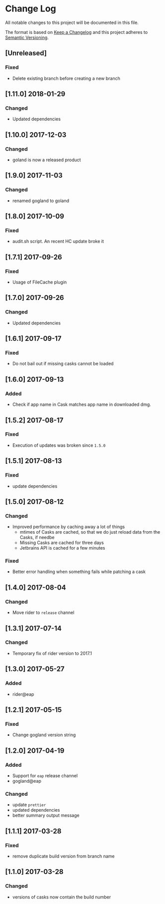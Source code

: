 # Change Log
All notable changes to this project will be documented in this file.

The format is based on [Keep a Changelog](http://keepachangelog.com/) and this project adheres to [Semantic Versioning](http://semver.org/).

## [Unreleased]

### Fixed
- Delete existing branch before creating a new branch

## [1.11.0] 2018-01-29

### Changed
- Updated dependencies

## [1.10.0] 2017-12-03

### Changed
- goland is now a released product

## [1.9.0] 2017-11-03

### Changed
- renamed gogland to goland

## [1.8.0] 2017-10-09

### Fixed
- audit.sh script. An recent HC update broke it

## [1.7.1] 2017-09-26

### Fixed
- Usage of FileCache plugin

## [1.7.0] 2017-09-26

### Changed
- Updated dependencies

## [1.6.1] 2017-09-17

### Fixed
- Do not bail out if missing casks cannot be loaded

## [1.6.0] 2017-09-13

### Added
- Check if app name in Cask matches app name in downloaded dmg.

## [1.5.2] 2017-08-17

### Fixed
- Execution of updates was broken since `1.5.0`

## [1.5.1] 2017-08-13

### Fixed
- update dependencies

## [1.5.0] 2017-08-12

### Changed
- Improved performance by caching away a lot of things
    - mtimes of Casks are cached, so that we do just reload data from the Casks, if needbe
    - Missing Casks are cached for three days
    - Jetbrains API is cached for a few minutes

### Fixed
- Better error handling when something fails while patching a cask

## [1.4.0] 2017-08-04
### Changed
- Move rider to `release` channel

## [1.3.1] 2017-07-14
### Changed
- Temporary fix of rider version to 2017.1

## [1.3.0] 2017-05-27

### Added
- rider@eap

## [1.2.1] 2017-05-15
### Fixed
- Change gogland version string

## [1.2.0] 2017-04-19

### Added
- Support for `eap` release channel
- gogland@eap

### Changed
- update `prettier`
- updated dependencies
- better summary output message

## [1.1.1] 2017-03-28
### Fixed
- remove duplicate build version from branch name

## [1.1.0] 2017-03-28
### Changed
- versions of casks now contain the build number
